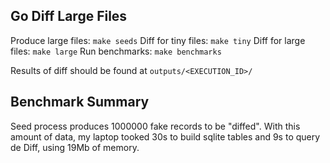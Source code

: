 Go Diff Large Files
----

Produce large files: `make seeds`
Diff for tiny files: `make tiny`
Diff for large files: `make large`
Run benchmarks: `make benchmarks`

Results of diff should be found at `outputs/<EXECUTION_ID>/`

Benchmark Summary
----

Seed process produces 1000000 fake records to be "diffed". With this amount of data, my laptop tooked 30s to build sqlite tables and 9s to query de Diff, using 19Mb of memory.
